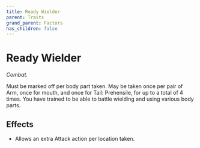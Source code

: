 ```yaml
---
title: Ready Wielder
parent: Traits
grand_parent: Factors
has_children: false
---
```


# Ready Wielder

*Combat.*

Must be marked off per body part taken. May be taken once per pair of Arm, once for mouth, and once for Tail: Prehensile, for up to a total of 4 times. You have trained to be able to battle wielding and using various body parts.

## Effects

* Allows an extra Attack action per location taken.

